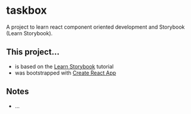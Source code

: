 # taskbox
A project to learn react component oriented development and Storybook (Learn Storybook).

## This project...
* is based on the [Learn Storybook](https://www.learnstorybook.com/) tutorial
* was bootstrapped with [Create React App](https://github.com/facebookincubator/create-react-app)

## Notes
* ...
